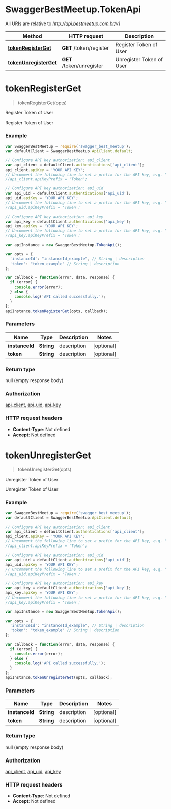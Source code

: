 # SwaggerBestMeetup.TokenApi

All URIs are relative to *http://api.bestmeetup.com.br/v1*

Method | HTTP request | Description
------------- | ------------- | -------------
[**tokenRegisterGet**](TokenApi.md#tokenRegisterGet) | **GET** /token/register | Register Token of User
[**tokenUnregisterGet**](TokenApi.md#tokenUnregisterGet) | **GET** /token/unregister | Unregister Token of User


<a name="tokenRegisterGet"></a>
# **tokenRegisterGet**
> tokenRegisterGet(opts)

Register Token of User

Register Token of User

### Example
```javascript
var SwaggerBestMeetup = require('swagger_best_meetup');
var defaultClient = SwaggerBestMeetup.ApiClient.default;

// Configure API key authorization: api_client
var api_client = defaultClient.authentications['api_client'];
api_client.apiKey = 'YOUR API KEY';
// Uncomment the following line to set a prefix for the API key, e.g. "Token" (defaults to null)
//api_client.apiKeyPrefix = 'Token';

// Configure API key authorization: api_uid
var api_uid = defaultClient.authentications['api_uid'];
api_uid.apiKey = 'YOUR API KEY';
// Uncomment the following line to set a prefix for the API key, e.g. "Token" (defaults to null)
//api_uid.apiKeyPrefix = 'Token';

// Configure API key authorization: api_key
var api_key = defaultClient.authentications['api_key'];
api_key.apiKey = 'YOUR API KEY';
// Uncomment the following line to set a prefix for the API key, e.g. "Token" (defaults to null)
//api_key.apiKeyPrefix = 'Token';

var apiInstance = new SwaggerBestMeetup.TokenApi();

var opts = { 
  'instanceId': "instanceId_example", // String | description
  'token': "token_example" // String | description
};

var callback = function(error, data, response) {
  if (error) {
    console.error(error);
  } else {
    console.log('API called successfully.');
  }
};
apiInstance.tokenRegisterGet(opts, callback);
```

### Parameters

Name | Type | Description  | Notes
------------- | ------------- | ------------- | -------------
 **instanceId** | **String**| description | [optional] 
 **token** | **String**| description | [optional] 

### Return type

null (empty response body)

### Authorization

[api_client](../README.md#api_client), [api_uid](../README.md#api_uid), [api_key](../README.md#api_key)

### HTTP request headers

 - **Content-Type**: Not defined
 - **Accept**: Not defined

<a name="tokenUnregisterGet"></a>
# **tokenUnregisterGet**
> tokenUnregisterGet(opts)

Unregister Token of User

Unregister Token of User

### Example
```javascript
var SwaggerBestMeetup = require('swagger_best_meetup');
var defaultClient = SwaggerBestMeetup.ApiClient.default;

// Configure API key authorization: api_client
var api_client = defaultClient.authentications['api_client'];
api_client.apiKey = 'YOUR API KEY';
// Uncomment the following line to set a prefix for the API key, e.g. "Token" (defaults to null)
//api_client.apiKeyPrefix = 'Token';

// Configure API key authorization: api_uid
var api_uid = defaultClient.authentications['api_uid'];
api_uid.apiKey = 'YOUR API KEY';
// Uncomment the following line to set a prefix for the API key, e.g. "Token" (defaults to null)
//api_uid.apiKeyPrefix = 'Token';

// Configure API key authorization: api_key
var api_key = defaultClient.authentications['api_key'];
api_key.apiKey = 'YOUR API KEY';
// Uncomment the following line to set a prefix for the API key, e.g. "Token" (defaults to null)
//api_key.apiKeyPrefix = 'Token';

var apiInstance = new SwaggerBestMeetup.TokenApi();

var opts = { 
  'instanceId': "instanceId_example", // String | description
  'token': "token_example" // String | description
};

var callback = function(error, data, response) {
  if (error) {
    console.error(error);
  } else {
    console.log('API called successfully.');
  }
};
apiInstance.tokenUnregisterGet(opts, callback);
```

### Parameters

Name | Type | Description  | Notes
------------- | ------------- | ------------- | -------------
 **instanceId** | **String**| description | [optional] 
 **token** | **String**| description | [optional] 

### Return type

null (empty response body)

### Authorization

[api_client](../README.md#api_client), [api_uid](../README.md#api_uid), [api_key](../README.md#api_key)

### HTTP request headers

 - **Content-Type**: Not defined
 - **Accept**: Not defined

